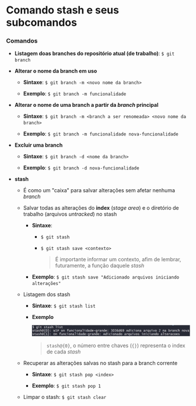 # Comando stash e seus subcomandos

### Comandos

* **Listagem doas branches do repositório atual (de trabalho)**: `$ git branch`

* **Alterar o nome da branch em uso**

  * **Sintaxe**: `$ git branch -m <novo nome da branch>`

  * **Exemplo**: `$ git branch -m funcionalidade`

* **Alterar o nome de uma branch a partir da *branch* principal**

  * **Sintaxe**: `$ git branch -m <branch a ser renomeada> <novo nome da branch>`

  * **Exemplo**: `$ git branch -m funcionalidade nova-funcionalidade`

* **Excluir uma branch**

  * **Sintaxe**: `$ git branch -d <nome da branch>`

  * **Exemplo**: `$ git branch -d nova-funcionalidade`

* **stash**

  * É como um "caixa" para salvar alterações sem afetar nenhuma *branch*

  * Salvar todas as alterações do **index** (*stage area*) e o diretório de trabalho (arquivos *untracked*) no stash

    * **Sintaxe**: 

      * `$ git stash`

      * `$ git stash save <contexto>`

        > É importante informar um contexto, afim de lembrar, futuramente, a função daquele *stash* 

    * **Exemplo**: `$ git stash save "Adicionado arquivos iniciando alterações"`

  * Listagem dos stash
  
    * **Sintaxe**: `$ git stash list`

    * **Exemplo**

      ![](./assets/exemplo-stash-list.png)

      > `stash@{0}`, o número entre chaves (`{}`) representa o index de cada *stash*

  * Recuperar as alterações salvas no stash para a branch corrente

    * **Sintaxe**: `$ git stash pop <index>`

    * **Exemplo**: `$ git stash pop 1`

  * Limpar o stash: `$ git stash clear`